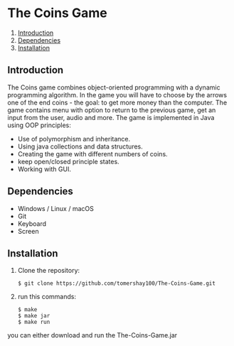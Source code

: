 # The Coins Game
1. [Introduction](#introduction)
2. [Dependencies](#dependencies)  
3. [Installation](#installation)

## Introduction
The Coins game combines object-oriented programming with a dynamic programming algorithm. In the game you will have to choose by the arrows one of the end coins - the goal: to get more money than the computer.
The game contains menu with option to return to the previous game, get an input from the user, audio and more.
The game is implemented in Java using OOP principles:
* Use of polymorphism and inheritance.
* Using java collections and data structures.
* Creating the game with different numbers of coins.
* keep open/closed principle states.
* Working with GUI.

## Dependencies
* Windows / Linux / macOS
* Git
* Keyboard
* Screen

## Installation
1. Clone the repository:  
    ```
    $ git clone https://github.com/tomershay100/The-Coins-Game.git
    ```
2. run this commands:
    ```
    $ make
    $ make jar
    $ make run
    ```
you can either download and run the The-Coins-Game.jar
